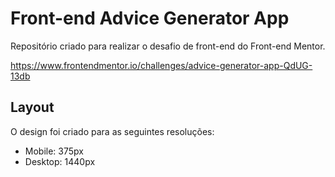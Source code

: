 # Front-end Advice Generator App

Repositório criado para realizar o desafio de front-end do Front-end Mentor.

https://www.frontendmentor.io/challenges/advice-generator-app-QdUG-13db

## Layout

O design foi criado para as seguintes resoluções:

- Mobile: 375px
- Desktop: 1440px
